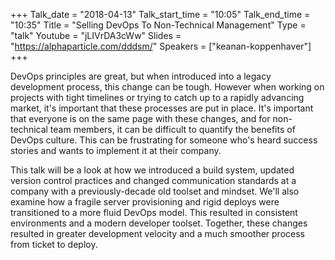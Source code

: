 +++
Talk_date = "2018-04-13"
Talk_start_time = "10:05"
Talk_end_time = "10:35"
Title = "Selling DevOps To Non-Technical Management"
Type = "talk"
Youtube = "jLIVrDA3cWw"
Slides = "https://alphaparticle.com/dddsm/"
Speakers = ["keanan-koppenhaver"]
+++

DevOps principles are great, but when introduced into a legacy development process, this change can be tough.  However when working on projects with tight timelines or trying to catch up to a rapidly advancing market, it's important that these processes are put in place.  It's important that everyone is on the same page with these changes, and for non-technical team members, it can be difficult to quantify the benefits of DevOps culture. This can be frustrating for someone who's heard success stories and wants to implement it at their company. 

This talk will be a look at how we introduced a build system, updated version control practices and changed communication standards at a company with a previously-decade old toolset and mindset. We'll also examine how a fragile server provisioning and rigid deploys were transitioned to a more fluid DevOps model. This resulted in consistent environments and a modern developer toolset. Together, these changes resulted in greater development velocity and a much smoother process from ticket to deploy.
